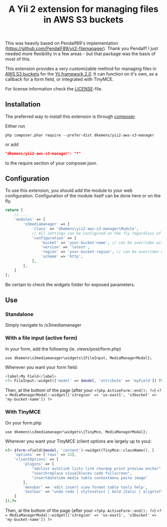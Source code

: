 <p align="center">
    <h1 align="center">A Yii 2 extension for managing files in AWS S3 buckets</h1>
    <br>
</p>

This was heavily based on Pendalf89's implementation (https://github.com/PendalF89/yii2-filemanager). Thank you Pendalf! I just needed more flexibility in a few areas - but that package was the basis of most of this.

This extension provides a very customizable method for managing files in [AWS S3 buckets](https://aws.amazon.com/s3/?nc2=h_m1) for the [Yii framework 2.0](http://www.yiiframework.com).
It can function on it's own, as a callback for a form field, or integrated with TinyMCE.

For license information check the [LICENSE](LICENSE.md)-file.

Installation
------------

The preferred way to install this extension is through [composer](http://getcomposer.org/download/).

Either run

```
php composer.phar require --prefer-dist dkemens/yii2-aws-s3-manager
```

or add

```json
"dkemens/yii2-aws-s3-manager": "*"
```

to the require section of your composer.json.

Configuration
-------------

To use this extension, you should add the module to your web configuration. Configuration of the module itself can be done here or on the fly.

```php
return [
    //....
    'modules' => [
        's3mediamanager' => [
            'class' => 'dkemens\yii2-aws-s3-manager\Module',
            // All settings can be configured on the fly regardless of usage type (fileinput, standalone manager, tinymce plugin)
            'configuration' => [ 
                'bucket' => 'your-bucket-name', // can be overriden with \Yii::$app->params['s3bucket']
                'version' => 'latest',
                'region' => 'your-bucket-region', // can be overriden with \Yii::$app->params['s3region']
                'scheme' => 'http',
            ],            
        ],
    ]
];
```

Be certain to check the widgets folder for exposed parameters. 

Use
---

### Standalone

Simply navigate to /s3mediamanager

### With a file input (active form)

In your form, add the following (ie. views/post/form.php)

`use dkemens\s3mediamanager\widgets\{FileInput, MediaManagerModal};`

Wherever you want your form field:

```php
<label>My Field</label>
<?= FileInput::widget(['model' => $model, 'attribute' => 'myField']) ?>
```

Then, at the bottom of the page (after your `<?php ActiveForm::end(); ?>`)
`<?= MediaManagerModal::widget(['s3region' => 'us-east1', 's3bucket' => 'my-bucket-name']) ?>`

### With TinyMCE

On your form.php

`use dkemens\s3mediamanager\widgets\{TinyMce, MediaManagerModal};`

Wherever you want your TinyMCE (client options are largely up to you): 

```php
<?= $form->field($model, 'content')->widget(TinyMce::className(), [
    'options' => ['rows' => 15],
    'clientOptions' => [
        'plugins' => [
            "advlist autolink lists link charmap print preview anchor",
            "searchreplace visualblocks code fullscreen",
            "insertdatetime media table contextmenu paste image"
        ],
        'menubar' => 'edit insert view format table tools help',
        'toolbar' => "undo redo | styleselect | bold italic | alignleft aligncenter alignright alignjustify | bullist numlist outdent indent | link image"
    ]
]);?>
```

Then, at the bottom of the page (after your `<?php ActiveForm::end(); ?>`)
`<?= MediaManagerModal::widget(['s3region' => 'us-east1', 's3bucket' => 'my-bucket-name']) ?>`